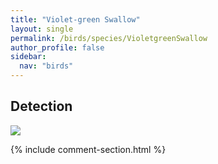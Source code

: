```yaml
---
title: "Violet-green Swallow"
layout: single
permalink: /birds/species/VioletgreenSwallow
author_profile: false
sidebar:
  nav: "birds"
---
```


<h2>Detection</h2>

<img src="https://beallen.github.io/DevelopmentWebsite/assets/images/birds/VioletgreenSwallow/det.jpg">

{% include comment-section.html %}
